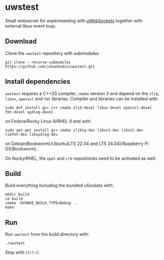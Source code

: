 # uwstest
Small webserver for experimenting with [µWebSockets](https://github.com/uNetworking/uWebSockets)
together with external libuv event loop.

## Download
Clone the `uwstest` repository with submodules:

```console
git clone --recurse-submodules https://github.com/johanhedin/uwstest.git
```

## Install dependencies
`uwstest` requires a C++20 compiler, `cmake` version 3 and depend on the `zlib`,
`libuv`, `openssl` and `fmt` libraries. Compiler and libraries can be installed
with:

```console
sudo dnf install gcc-c++ cmake zlib-devel libuv-devel openssl-devel fmt-devel spdlog-devel
```

on Fedora/Rocky Linux 9/RHEL 9 and with:

```console
sudo apt-get install g++ cmake zlib1g-dev libuv1-dev libssl-dev libfmt-dev libspdlog-dev
```

on Debian(Bookworm)/Ubuntu(LTS 22.04 and LTS 24.04)/Raspberry Pi OS(Bookworm).

On Rocky/RHEL, the `epel` and `crb` repositories need to be activated as well.


## Build
Build everything including the bundled uSockets with:

```console
mkdir build
cd build
cmake -DCMAKE_BUILD_TYPE=Debug ..
make
```


## Run
Run `uwstest` from the build directory with:

```console
./uwstest
```

Stop with `Ctrl-C`.
